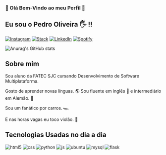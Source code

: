 ###  👺 Olá Bem-Vindo ao meu Perfil 👺


## Eu sou o Pedro Oliveira 🖐️ !!

[![Instagram](https://img.shields.io/badge/Instagram-E4405F?style=for-the-badge&logo=instagram&logoColor=white)](https://www.instagram.com/pedromartins0789/)
[![Stack](https://img.shields.io/badge/Stack_Overflow-FE7A16?style=for-the-badge&logo=stack-overflow&logoColor=white
)](https://stackoverflow.com/users/22464903/pedro-martins-de-oliveira)
[![LinkedIn](https://img.shields.io/badge/LinkedIn-0077B5?style=for-the-badge&logo=linkedin&logoColor=white)](https://www.linkedin.com/in/pedrooliv9/)
[![Spotify](https://img.shields.io/badge/Spotify-1ED760?&style=for-the-badge&logo=spotify&logoColor=white)](https://open.spotify.com/user/pedrinhojrb?si=e05adad86b3444e7)


![Anurag's GitHub stats](https://github-readme-stats.vercel.app/api?username=OliveiraPedro09&show_icons=true&theme=radical)

## Sobre mim

Sou aluno da FATEC SJC cursando Desenvolvimento de Software Multiplataforma.

Gosto de aprender novas línguas. 🌎 Sou fluente em inglês 🗽 e intermediário em Alemão. 🥨

Sou um fanático por carros. 🏎️

E nas horas vagas eu toco violão. 🎸

## Tecnologias Usadas no dia a dia

<div style="display: inline_block">
  <img align="center" alt="html5" src="https://img.shields.io/badge/HTML5-E34F26?style=for-the-badge&logo=html5&logoColor=white" />
  <img align="center" alt="css" src="https://img.shields.io/badge/CSS3-1572B6?style=for-the-badge&logo=css3&logoColor=white" />
  <img align="center" alt="python" src="https://img.shields.io/badge/Python-3776AB?style=for-the-badge&logo=python&logoColor=white" />
  <img align="center" alt="js" src="https://img.shields.io/badge/JavaScript-F7DF1E?style=for-the-badge&logo=javascript&logoColor=black" />
  <img align="center" alt="ubuntu" src="https://img.shields.io/badge/Ubuntu-E95420?style=for-the-badge&logo=ubuntu&logoColor=white" />
  <img align="center" alt="mysql" src="https://img.shields.io/badge/MySQL-005C84?style=for-the-badge&logo=mysql&logoColor=white" />
  <img align="center" alt="flask" src="https://img.shields.io/badge/Flask-000000?style=for-the-badge&logo=flask&logoColor=white">
</div><br/>

